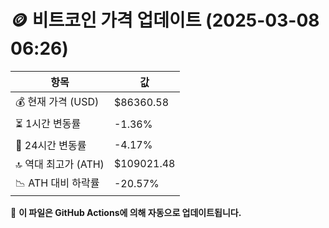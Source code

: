 # 🪙 비트코인 가격 업데이트 (2025-03-08 06:26)

| 항목                | 값 |
|--------------------|----------------|
| 💰 현재 가격 (USD) | $86360.58 |
| ⏳ 1시간 변동률    | -1.36% |
| 📆 24시간 변동률   | -4.17% |
| 🔝 역대 최고가 (ATH) | $109021.48 |
| 📉 ATH 대비 하락률 | -20.57% |

🔄 **이 파일은 GitHub Actions에 의해 자동으로 업데이트됩니다.**
